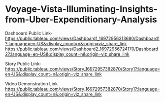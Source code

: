 # Voyage-Vista-Illuminating-Insights-from-Uber-Expenditionary-Analysis


Dashboard Public Link- https://public.tableau.com/views/Dashboard1_16972956313680/Dashboard1?:language=en-US&:display_count=n&:origin=viz_share_link
                       https://public.tableau.com/views/Dashboard2_16972956724170/Dashboard2?:language=en-US&:display_count=n&:origin=viz_share_link

Story Public Link- https://public.tableau.com/views/Story_16972957382870/Story1?:language=en-US&:display_count=n&:origin=viz_share_link


Video Demonstration Link- https://public.tableau.com/views/Story_16972957382870/Story1?:language=en-US&:display_count=n&:origin=viz_share_link
